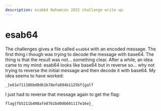 ```yaml
---
description: esab64 Nahamcon 2021 challenge write up.
---
```


# esab64

The challenges gives a file called `esab64` with an encoded message. The first thing i though was trying to decode the message with base64. The thing is that the result was not... something clear. After a while, an idea came to my mind: esab64 looks like base64 but in reverse so... why not trying to reverse the initial message and then decode it with base64. My idea seems to have worked:

```
_}e61e711106bd0db1b78efa894b1125bf{galf
```

I just had to reverse that message again to get the flag:

```
flag{fb5211b498afe87b1bd0db601117e16e}_
```
